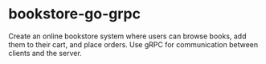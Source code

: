 # bookstore-go-grpc
Create an online bookstore system where users can browse books, add them to their cart, and place orders. Use gRPC for communication between clients and the server.
